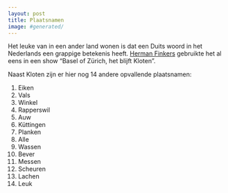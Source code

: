 ```yaml
---
layout: post
title: Plaatsnamen
image: #generated/
---
```


Het leuke van in een ander land wonen is dat een Duits woord in het Nederlands een grappige betekenis heeft. [Herman Finkers](https://www.youtube.com/watch?v=jWMIU2DRrK0) gebruikte het al eens in een show “Basel of Zürich, het blijft Kloten”.

Naast Kloten zijn er hier nog 14 andere opvallende plaatsnamen:

1. Eiken
2. Vals
3. Winkel
4. Rapperswil
5. Auw
6. Küttingen
7. Planken
8. Alle
9. Wassen
10. Bever
11. Messen
12. Scheuren
13. Lachen
14. Leuk

